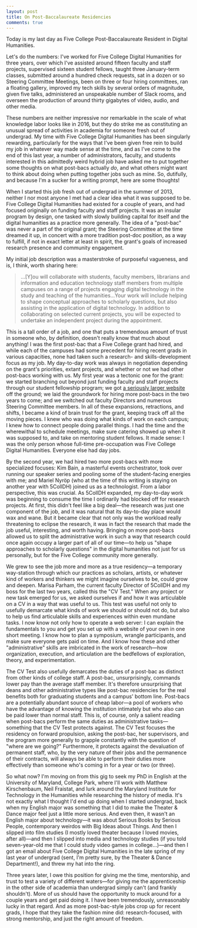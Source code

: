 ```yaml
---
layout: post
title: On Post-Baccalaureate Residencies
comments: true
---
```


Today is my last day as Five College Post-Baccalaureate Resident in Digital Humanities. 

Let's do the numbers: I've worked for Five College Digital Humanities for three years, over which I've assisted around fifteen faculty and staff projects, supervised sixteen student fellows, taught three January-term classes, submitted around a hundred check requests, sat in a dozen or so Steering Committee Meetings, been on three or four hiring committees, ran a floating gallery, improved my tech skills by several orders of magnitude, given five talks, administered an unspeakable number of Slack rooms, and overseen the production of around thirty gigabytes of video, audio, and other media. 

These numbers are neither impressive nor remarkable in the scale of what knowledge labor looks like in 2016, but they do strike me as constituting an unusual spread of activities in academia for someone fresh out of undergrad. My time with Five College Digital Humanities has been singularly rewarding, particularly for the ways that I've been given free rein to build my job in whatever way made sense at the time, and as I've come to the end of this last year, a number of administrators, faculty, and students interested in this admittedly weird hybrid job have asked me to put together some thoughts on what post-bacs actually *do*, and what others might want to think about doing when putting together jobs such as mine. So, dutifully, and because I'm a sucker for a writing prompt, here are some thoughts!

When I started this job fresh out of undergrad in the summer of 2013, neither I nor most anyone I met had a clear idea what it was supposed to be. Five College Digital Humanities had existed for a couple of years, and had focused originally on funding faculty and staff projects. It was an insular program by design, one tasked with slowly building capital for itself and the digital humanities as a practice more generally. The idea of a "post-bac" was never a part of the original grant; the Steering Committee at the time dreamed it up, in concert with a more tradition post-doc position, as a way to fulfill, if not in exact letter at least in spirit, the grant's goals of increased research presence and community engagement. 

My initial job description was a masterstroke of purposeful vagueness, and is, I think, worth sharing here: 

> ...[Y]ou will collaborate with students, faculty members, librarians and information and education technology staff members from multiple campuses on a range of projects engaging digital technology in the study and teaching of the humanities...Your work will include helping to shape conceptual approaches to scholarly questions, but also assisting in the application of digital technology. In addition to collaborating on selected current projects, you will be expected to undertake an independent project during the appointment. 

This is a tall order of a job, and one that puts a tremendous amount of trust in someone who, by definition, doesn't really know that much about anything! I was the first post-bac that a Five College grant had hired, and while each of the campuses had some precedent for hiring recent grads in various capacities, none had taken such a research- and skills-development focus as my job. My day-to-day work was always in negotiation depending on the grant's priorities, extant projects, and whether or not we had other post-bacs working with us. My first year was a tectonic one for the grant: we started branching out beyond just funding faculty and staff projects through our student fellowship program; we got [a seriously larger website](http://5colldh.org) off the ground; we laid the groundwork for hiring more post-bacs in the two years to come; and we switched out faculty Directors and numerous Steering Committee members. In all of these expansions, retractions, and shifts, I became a kind of brain trust for the grant, keeping track off all the moving pieces. I knew who was doing what kinds of work on each campus; I knew how to connect people doing parallel things. I had the time and the wherewithal to schedule meetings, make sure catering showed up when it was supposed to, and take on mentoring student fellows. It made sense: I was the only person whose full-time pre-occupation was Five College Digital Humanities. Everyone else had day jobs. 

By the second year, we had hired two more post-bacs with more specialized focuses: Kim Bain, a masterful events orchestrator, took over running our speaker series and pooling some of the student-facing energies with me; and Mariel Nyröp (who at the time of this writing is staying on another year with 5CollDH) joined us as a technologist. From a labor perspective, this was crucial. As 5CollDH expanded, my day-to-day work was beginning to consume the time I ordinarily had blocked off for research projects. At first, this didn't feel like a big deal—the research was just one component of the job, and it was natural that its day-to-day place would wax and wane. But it became clear that not only was the workload really threatening to eclipse the research, it was in fact the research that made the job useful, interesting, and worth having. Bringing on more post-bacs allowed us to split the administrative work in such a way that research could once again occupy a larger part of all of our time—to help us "shape approaches to scholarly questions"  in the digital humanities not just for us personally, but for the Five College community more generally.

We grew to see the job more and more as a true residency—a temporary way-station through which our practices as scholars, artists, or whatever kind of workers and thinkers we might imagine ourselves to be, could grow and deepen. Marisa Parham, the current faculty Director of 5CollDH and my boss for the last two years, called this the "CV Test." When any project or new task emerged for us, we asked ourselves if and how it was articulable on a CV in a way that was useful to us. This test was useful not only to usefully demarcate what kinds of work we should or should not do, but also to help us find articulable skills and experiences within even mundane tasks. I now know not only how to operate a web server: I can explain the fundamentals to you and get you set up with a website of your own in one short meeting. I know how to plan a symposium, wrangle participants, and make sure everyone gets paid on time. And I know how these and other "administrative" skills are imbricated in the work of research—how organization, execution, and articulation are the bedfellows of exploration, theory, and experimentation.

The CV Test also usefully demarcates the duties of a post-bac as distinct from other kinds of college staff. A post-bac, unsurprisingly, commands lower pay than the average staff member. It's therefore unsurprising that deans and other administrative types like post-bac residencies for the real benefits both for graduating students and a campus' bottom line. Post-bacs are a potentially abundant source of cheap labor—a pool of workers who have the advantage of knowing the institution intimately but who also can be paid lower than normal staff. This is, of course, only a salient reading when post-bacs perform the same duties as administrative tasks—something that the CV Test protects against. The CV Test focuses the residency on forward propulsion, asking the post-bac, her supervisors, and the program more generally to grapple constantly with the question of "where are we going?" Furthermore, it protects against the devaluation of permanent staff, who, by the very nature of their jobs and the permanence of their contracts, will always be able to perform their duties more effectively than someone who's coming in for a year or two (or three).

So what now? I'm moving on from this gig to seek my PhD in English at the University of Maryland, College Park, where I'll work with Matthew Kirschenbaum, Neil Fraistat, and lurk around the Maryland Institute for Technology in the Humanities while researching the history of media. It's not exactly what I thought I'd end up doing when I started undergrad, back when my English major was something that I did to make the Theater & Dance major feel just a little more serious. And even then, it wasn't an English major about technology—it was about Serious Books by Serious People, contemporary weirdos with Big Ideas about Things. And then I slipped into film studies (I mostly loved theater because I loved movies, after all)—and then I slipped into media and technology studies (if you told seven-year-old me that I could study video games in college...)—and then I got an email about Five College Digital Humanities in the late spring of my last year of undergrad (sent, I'm pretty sure, by the Theater & Dance Department!), and threw my hat into the ring. 

Three years later, I owe this position for giving me the time, mentorship, and trust to test a variety of different waters—for giving me the apprenticeship in the other side of academia than undergrad simply can't (and frankly shouldn't). More of us should have the opportunity to muck around for a couple years and get paid doing it. I have been tremendously, unreasonably lucky in that regard. And as more post-bac-style jobs crop up for recent grads, I hope that they take the fashion mine did: research-focused, with strong mentorship, and just the right amount of freedom. 

